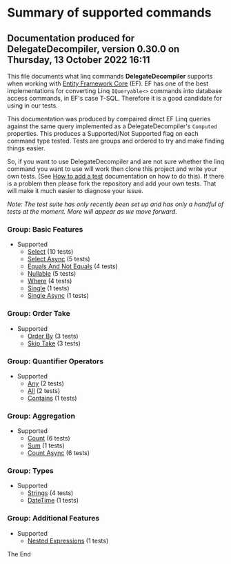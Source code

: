 Summary of supported commands
============
## Documentation produced for DelegateDecompiler, version 0.30.0 on Thursday, 13 October 2022 16:11

This file documents what linq commands **DelegateDecompiler** supports when
working with [Entity Framework Core](https://docs.microsoft.com/en-us/ef/core/) (EF).
EF has one of the best implementations for converting Linq `IQueryable<>` commands into database
access commands, in EF's case T-SQL. Therefore it is a good candidate for using in our tests.

This documentation was produced by compaired direct EF Linq queries against the same query implemented
as a DelegateDecompiler's `Computed` properties. This produces a Supported/Not Supported flag
on each command type tested. Tests are groups and ordered to try and make finding things
easier.

So, if you want to use DelegateDecompiler and are not sure whether the linq command
you want to use will work then clone this project and write your own tests.
(See [How to add a test](HowToAddMoreTests.md) documentation on how to do this). 
If there is a problem then please fork the repository and add your own tests. 
That will make it much easier to diagnose your issue.

*Note: The test suite has only recently been set up and has only a handful of tests at the moment.
More will appear as we move forward.*


### Group: Basic Features
- Supported
  * [Select](../TestGroup05BasicFeatures/Test01Select.cs) (10 tests)
  * [Select Async](../TestGroup05BasicFeatures/Test02SelectAsync.cs) (5 tests)
  * [Equals And Not Equals](../TestGroup05BasicFeatures/Test03EqualsAndNotEquals.cs) (4 tests)
  * [Nullable](../TestGroup05BasicFeatures/Test04Nullable.cs) (5 tests)
  * [Where](../TestGroup05BasicFeatures/Test05Where.cs) (4 tests)
  * [Single](../TestGroup05BasicFeatures/Test10Single.cs) (1 tests)
  * [Single Async](../TestGroup05BasicFeatures/Test11SingleAsync.cs) (1 tests)

### Group: Order Take
- Supported
  * [Order By](../TestGroup10OrderTake/Test01OrderBy.cs) (3 tests)
  * [Skip Take](../TestGroup10OrderTake/Test02SkipTake.cs) (3 tests)

### Group: Quantifier Operators
- Supported
  * [Any](../TestGroup12QuantifierOperators/Test01Any.cs) (2 tests)
  * [All](../TestGroup12QuantifierOperators/Test02All.cs) (2 tests)
  * [Contains](../TestGroup12QuantifierOperators/Test03Contains.cs) (1 tests)

### Group: Aggregation
- Supported
  * [Count](../TestGroup15Aggregation/Test01Count.cs) (6 tests)
  * [Sum](../TestGroup15Aggregation/Test02Sum.cs) (1 tests)
  * [Count Async](../TestGroup15Aggregation/Test03CountAsync.cs) (6 tests)

### Group: Types
- Supported
  * [Strings](../TestGroup50Types/Test01Strings.cs) (4 tests)
  * [DateTime](../TestGroup50Types/Test05DateTime.cs) (1 tests)

### Group: Additional Features
- Supported
  * [Nested Expressions](../TestGroup90AdditionalFeatures/Test01NestedExpressions.cs) (1 tests)


The End

